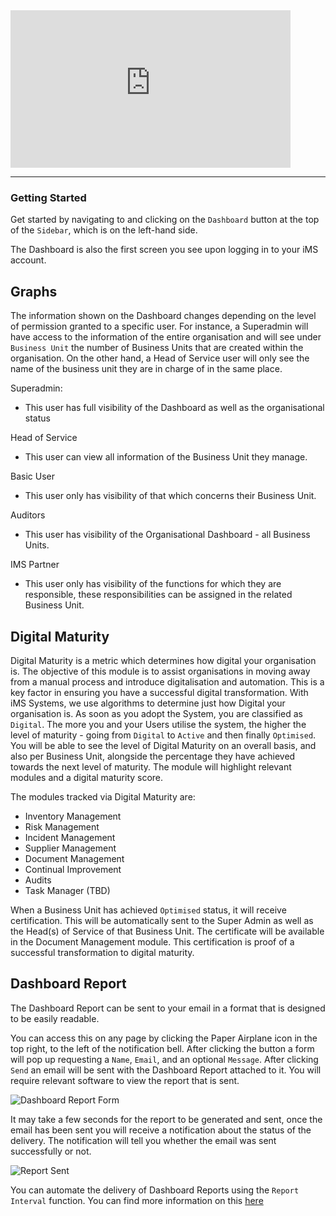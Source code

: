 <iframe src="https://www.youtube-nocookie.com/embed/9nhEHg23Fqk?vq=hd1080&rel=0&cc_load_policy=1&color=white" width="448" height="252" frameborder="0" allow="fullscreen" allowfullscreen></iframe>

---

### Getting Started

Get started by navigating to and clicking on the `Dashboard` button at the top of the `Sidebar`, which is on the left-hand side.

The Dashboard is also the first screen you see upon logging in to your iMS account.

## Graphs

The information shown on the Dashboard changes depending on the level of permission granted to a specific user. For instance, a Superadmin will have access to the information of the entire organisation and will see under `Business Unit` the number of Business Units that are created within the organisation. On the other hand, a Head of Service user will only see the name of the business unit they are in charge of in the same place.

Superadmin:

+ This user has full visibility of the Dashboard as well as the organisational status

Head of Service 

+ This user can view all information of the Business Unit they manage.

Basic User

+ This user only has visibility of that which concerns their Business Unit.

Auditors

+ This user has visibility of the Organisational Dashboard - all Business Units.

IMS Partner

+ This user only has visibility of the functions for which they are responsible, these responsibilities can be assigned in the related Business Unit.

## Digital Maturity

Digital Maturity is a metric which determines how digital your organisation is. The objective of this module is to assist organisations in moving away from a manual process and introduce digitalisation and automation. This is a key factor in ensuring you have a successful digital transformation. With iMS Systems, we use algorithms to determine just how Digital your organisation is. As soon as you adopt the System, you are classified as `Digital`. The more you and your Users utilise the system, the higher the level of maturity - going from `Digital` to `Active` and then finally `Optimised`. You will be able to see the level of Digital Maturity on an overall basis, and also per Business Unit, alongside the percentage they have achieved towards the next level of maturity. The module will highlight relevant modules and a digital maturity score.

The modules tracked via Digital Maturity are:


- Inventory Management
- Risk Management
- Incident Management
- Supplier Management
- Document Management
- Continual Improvement
- Audits
- Task Manager (TBD)


When a Business Unit has achieved `Optimised` status, it will receive certification. This will be automatically sent to the Super Admin as well as the Head(s) of Service of that Business Unit. The certificate will be available in the Document Management module. This certification is proof of a successful transformation to digital maturity.

## Dashboard Report

The Dashboard Report can be sent to your email in a format that is designed to be easily readable.

You can access this on any page by clicking the Paper Airplane icon in the top right, to the left of the notification bell. After clicking the button a form will pop up requesting a `Name`, `Email`, and an optional `Message`. After clicking `Send` an email will be sent with the Dashboard Report attached to it. You will require relevant software to view the report that is sent.

<img src="/img/DocImg/General Information/Dashboard/Dashboard_Report_Form.png" alt="Dashboard Report Form" class="center" />

It may take a few seconds for the report to be generated and sent, once the email has been sent you will receive a notification about the status of the delivery. The notification will tell you whether the email was sent successfully or not.

<img src="/img/DocImg/General Information/Dashboard/Report_Sent.png" alt="Report Sent" class="center" />

You can automate the delivery of Dashboard Reports using the `Report Interval` function. You can find more information on this [here][Report Interval]

[Report Interval]: ./Our%20IMS/our_ims#report-intervals
